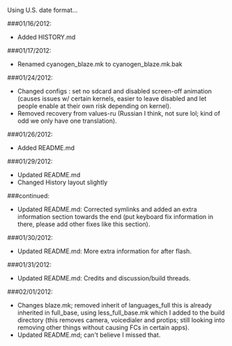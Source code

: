 Using U.S. date format...

###01/16/2012:
* Added HISTORY.md

###01/17/2012:
* Renamed cyanogen_blaze.mk to cyanogen_blaze.mk.bak

###01/24/2012:
* Changed configs : set no sdcard and disabled screen-off animation (causes issues w/ certain kernels, easier to leave disabled and let people enable at their own risk depending on kernel).
* Removed recovery from values-ru (Russian I think, not sure lol; kind of odd we only have one translation).

###01/26/2012:
* Added README.md

###01/29/2012:
* Updated README.md
* Changed History layout slightly

###continued:
* Updated README.md: Corrected symlinks and added an extra information section towards the end (put keyboard fix information in there, please add other fixes like this section).

###01/30/2012:
* Updated README.md: More extra information for after flash.

###01/31/2012:
* Updated README.md: Credits and discussion/build threads.

###02/01/2012:
* Changes blaze.mk; removed inherit of languages_full this is already inherited in full_base, using less_full_base.mk which I added to the build directory (this removes camera, voicedialer and protips; still looking into removing other things without causing FCs in certain apps).
* Updated README.md; can't believe I missed that.

